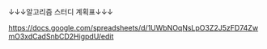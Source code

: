 ↓↓↓알고리즘 스터디 계획표↓↓↓

https://docs.google.com/spreadsheets/d/1UWbNOqNsLpO3Z2J5zFD74ZwmO3xdCadSnbCD2HigpdU/edit